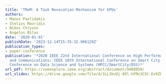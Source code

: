 ```yaml
---
title: 'TReM: A Task Revocation Mechanism for GPUs'
authors:
- Manos Pavlidakis
- Stelios Mavridis
- Nikos Chrysos
- Angelos Bilas
date: '2020-01-01'
publishDate: '2023-12-14T15:35:32.906129Z'
publication_types:
- paper-conference
publication: '*2020 IEEE 22nd International Conference on High Performance Computing
  and Communications; IEEE 18th International Conference on Smart City; IEEE 6th International
  Conference on Data Science and Systems (HPCC/SmartCity/DSS)*'
url_pdf: https://ieeexplore.ieee.org/abstract/document/9408050/
url_slides: https://drive.google.com/file/d/1LL3kvUj-89l-hFMz3CSC-Ev9ZbolsTTL/view?usp=sharing
---
```

